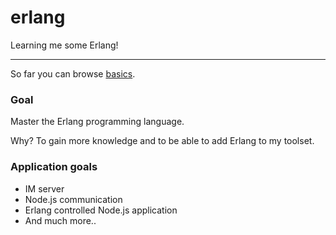 erlang
======

Learning me some Erlang!

---

So far you can browse [basics](https://github.com/opensoars/erlang/tree/master/basics).


### Goal
Master the Erlang programming language.

Why? To gain more knowledge and to be able to add Erlang to my toolset.


### Application goals
* IM server
* Node.js communication
* Erlang controlled Node.js application
* And much more..